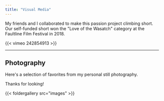 ```yaml
---
title: "Visual Media"
---
```


My friends and I collaborated to make this passion project climbing short. Our self-funded short won the "Love of the Wasatch" category at the Faultline Film Festival in 2018.

{{< vimeo 242854913 >}}

---
## Photography

Here's a selection of favorites from my personal still photography.


Thanks for looking!


{{< foldergallery src="images" >}}
